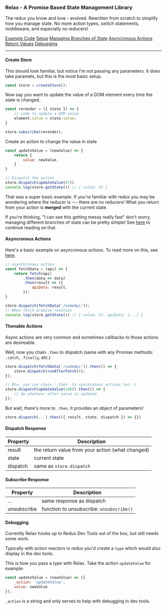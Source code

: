 ### Relax - A Promise Based State Management Library
The redux you know and love - evolved. Rewritten from scratch to simplify how you manage state. No more action types, switch statements, middleware, and especially no reducers!

[Example Code](https://github.com/relax-js/relax/tree/master/examples)
[Setup](#create-store)
[Managing Branches of State](https://github.com/relax-js/relax/tree/master/examples/branches)
[Asyncronous Actions](#asyncronous-actions)
[Return Values](#dispatch-response)
[Debugging](#debugging)

---
#### Create Store
This should look familiar, but notice I'm not passing any parameters. It does take paramets, but this is the most basic setup.
```js
const store = createStore();
```

Now say you want to update the value of a DOM element every time the state is changed.
```js
const rerender = ({ state }) => {
    // code to update a DOM value
    element.value = state.value;
}

store.subscribe(rerender);
```

Create an action to change the value in state
```js
const updateValue = (newValue) => {
    return {
        value: newValue,
    }
}

// Dispatch the action
store.dispatch(updateValue(47))
console.log(store.getState()) // { value: 47 }
```
That was a super basic example. If you're familiar with redux you may be wondering where the reducer is --- there are no reducers! What you return from your action is **merged** with the current state.

If you're thinking, "I can see this getting messy really fast" don't worry, managing different branches of state can be pretty simple! See [here](https://github.com/relax-js/relax/tree/master/examples/branches) to continue reading on that.

#### Asyncronous Actions
Here's a basic example on asyncronous actions. To read more on this, see [here](https://github.com/relax-js/relax/tree/master/examples/async).
```js
// asynchronous action
const fetchData = (api) => {
    return fetch(api)
        .then(data => data)
        .then(result => ({
            apiData: result,
        });
}

store.dispatch(fetchData('/someApi'));
// When fetch promise resolves
console.log(store.getState()) // { value: 47, apiData: {...} }
```

#### Thenable Actions
Async actions are very common and sometimes callbacks to those actions are desireable.

Well, now you chain `.then` to dispatch (same with any Promise methods: `.catch`, `.finally`, etc.)
```js
store.dispatch(fetchData('/someApi')).then(() => {
    store.dispatch(runAfterFetch());
});

// Btw, you can chain `.then` to synchronous actions too :)
store.dispatch(updateValue(100)).then(() => {
    // do whatever after value is updated
});
```

But wait, there's more to `.then`. It provides an object of parameters!
```js
store.dispatch(...).then(({ result, state, dispatch }) => {})
```

#### Dispatch Response
Property | Description
---|---
result | the return value from your action (what changed)
state | current state
dispatch | same as `store.dispatch`

#### Subscribe Response
Property | Description
---|---
... | same response as dispatch
unsubscribe | function to unsubscribe: `unsubscribe()`

#### Debugging
Currently Relax hooks up to Redux Dev Tools out of the box, but still needs some work.

Typically with action reactors in redux you'd create a `type` which would also display in the dev tools.

This is how you pass a *type* with Relax. Take the action `updateValue` for example:
```js
const updateValue = (newValue) => ({
    _action: 'updateValue',
    value: newValue
});
```
`_action` is a string and only serves to help with debugging in dev tools.
